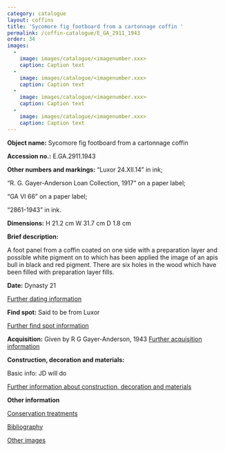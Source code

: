 ```yaml
---
category: catalogue
layout: coffins
title: 'Sycomore fig footboard from a cartonnage coffin '
permalink: /coffin-catalogue/E_GA_2911_1943
order: 34
images: 
  -
    image: images/catalogue/<imagenumber.xxx>
    caption: Caption text
  -
    image: images/catalogue/<imagenumber.xxx>
    caption: Caption text
  -
    image: images/catalogue/<imagenumber.xxx>
    caption: Caption text
  -
    image: images/catalogue/<imagenumber.xxx>
    caption: Caption text
---
```


**Object name:** 
Sycomore fig footboard from a cartonnage coffin

**Accession no.:** 
E.GA.2911.1943

**Other numbers and markings:**
“Luxor 24.XII.14” in ink; 

“R. G. Gayer-Anderson Loan Collection, 1917” on a paper label; 

“GA VI 66” on a paper label; 

“2861-1943” in ink.

**Dimensions:** 
H 21.2 cm
W 31.7 cm
D 1.8 cm

**Brief description:** 

A foot panel from a coffin coated on one side with a preparation layer and possible white pigment on to which has been applied the image of an apis bull in black and red pigment.  There are six holes in the wood which have been filled with preparation layer fills.  


**Date:**
Dynasty 21

[Further dating information](/catalogue_extras/E_GA_2911_1943_dating)

**Find spot:**
Said to be from Luxor

[Further find spot information](/catalogue_extras/E_GA_2911_1943_findspot)

**Acquisition:**
Given by R G Gayer-Anderson, 1943 
[Further acquisition information](/catalogue_extras/E_GA_2911_1943_acquisition)

**Construction, decoration and materials:**

Basic info: JD will do

[Further information about construction, decoration and materials](/catalogue_extras/E_GA_2911_1943_materials)


**Other information**

[Conservation treatments](/catalogue_extras/E_GA_2911_1943_conservation)

[Bibliography](/catalogue_extras/E_GA_2911_1943_bibliography)

[Other images](/catalogue_extras/E_GA_2911_1943_imagesheet)

